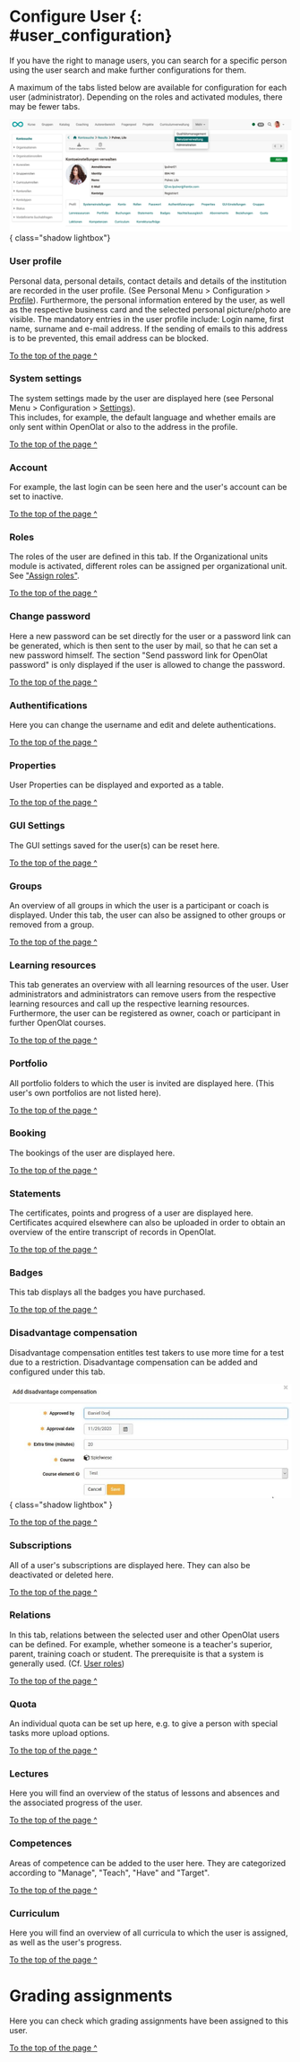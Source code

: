 # Configure User {: #user_configuration} 

If you have the right to manage users, you can search for a specific person using the user search and make further configurations for them.

A maximum of the tabs listed below are available for configuration for each user (administrator). Depending on the roles and activated modules, there may be fewer tabs.


![configure_user_v1_de.png](assets/configure_user_v1_de.png){ class="shadow lightbox"}



### User profile

Personal data, personal details, contact details and details of the institution are recorded in the user profile. (See Personal Menu > Configuration > [Profile](../../manual_user/personal_menu/Profile.md)). Furthermore, the personal information entered by the user, as well as the respective business card and the selected personal picture/photo are visible. The mandatory entries in the user profile include: Login name, first name, surname and e-mail address. If the sending of emails to this address is to be prevented, this email address can be blocked.

[To the top of the page ^](#user_configuration)


### System settings

The system settings made by the user are displayed here (see Personal Menu > Configuration > [Settings](../../manual_user/personal_menu/Configuration.md)).  
This includes, for example, the default language and whether emails are only sent within OpenOlat or also to the address in the profile. 

[To the top of the page ^](#user_configuration)


### Account

For example, the last login can be seen here and the user's account can be set to inactive.  

[To the top of the page ^](#user_configuration)


### Roles

The roles of the user are defined in this tab. If the Organizational units module is activated, different roles can be assigned per organizational unit. See ["Assign roles"](Assign_roles.md).

[To the top of the page ^](#user_configuration)


### Change password

Here a new password can be set directly for the user or a password link can
be generated, which is then sent to the user by mail, so that he can set a new
password himself. The section "Send password link for OpenOlat password" is
only displayed if the user is allowed to change the password.  

[To the top of the page ^](#user_configuration)


### Authentifications

Here you can change the username and edit and delete authentications.  
  
[To the top of the page ^](#user_configuration)


### Properties

User Properties can be displayed and exported as a table.  

[To the top of the page ^](#user_configuration)

### GUI Settings

The GUI settings saved for the user(s) can be reset here.

[To the top of the page ^](#user_configuration)


### Groups

An overview of all groups in which the user is a participant or coach is displayed. 
Under this tab, the user can also be assigned to other groups or removed from a group.

[To the top of the page ^](#user_configuration)


### Learning resources

This tab generates an overview with all learning resources of the user. User administrators and administrators can remove users from the respective learning resources and call up the respective learning resources. Furthermore, the user can be registered as owner, coach or participant in further OpenOlat courses.  

[To the top of the page ^](#user_configuration)


### Portfolio

All portfolio folders to which the user is invited are displayed here. (This user's own portfolios are not listed here).

[To the top of the page ^](#user_configuration)


### Booking

The bookings of the user are displayed here.  

[To the top of the page ^](#user_configuration)
  
### Statements

The certificates, points and progress of a user are displayed here. Certificates acquired elsewhere can also be uploaded in order to obtain an overview of the entire transcript of records in OpenOlat.

[To the top of the page ^](#user_configuration)

### Badges

This tab displays all the badges you have purchased.

[To the top of the page ^](#user_configuration)
  
### Disadvantage compensation

Disadvantage compensation entitles test takers to use more time for a test due to a restriction. Disadvantage compensation can be added and configured under this tab.

![](assets/disadvantage_compensation.jpg){ class="shadow lightbox" }
  
[To the top of the page ^](#user_configuration)


### Subscriptions

All of a user's subscriptions are displayed here. They can also be deactivated or deleted here.  

[To the top of the page ^](#user_configuration)


  
### Relations

In this tab, relations between the selected user and other OpenOlat users can be defined. For example, whether someone is a teacher's superior, parent, training coach or student. The prerequisite is that a system is generally used. (Cf. [User roles](index.md))

[To the top of the page ^](#user_configuration)


### Quota

An individual quota can be set up here, e.g. to give a person with special tasks more upload options.

[To the top of the page ^](#user_configuration)
  
### Lectures

Here you will find an overview of the status of lessons and absences and the associated progress of the user.

[To the top of the page ^](#user_configuration)
  
### Competences

Areas of competence can be added to the user here. They are categorized according to "Manage", "Teach", "Have" and "Target".

[To the top of the page ^](#user_configuration)
  

### Curriculum

Here you will find an overview of all curricula to which the user is assigned, as well as the user's progress.

[To the top of the page ^](#user_configuration)


# Grading assignments

Here you can check which grading assignments have been assigned to this user.

[To the top of the page ^](#user_configuration)

